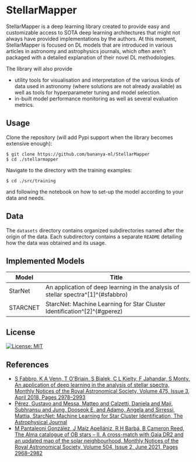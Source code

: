 # StellarMapper

StellarMapper is a deep learning library created to provide easy and customizable access to SOTA deep learning architectures that might not always 
have provided implementations by the authors. At this moment, StellarMapper is focused on DL models that are introduced in various articles 
in astronomy and astrophysics journals, which often aren't packaged with a detailed explanation of their novel DL methodologies.

The library will also provide 

- utility tools for visualisation and interpretation of the various kinds of data used in astronomy (where solutions are not 
  already available) as well as tools for hyperparameter tuning and model selection.
- in-built model performance monitoring as well as several evaluation metrics.

## Usage

Clone the repository (will add Pypi support when the library becomes extensive enough):

```
$ git clone https://github.com/bananya-ml/StellarMapper
$ cd ./stellarmapper
```

Navigate to the directory with the training examples:

```
$ cd ./src/training
```

and following the notebook on how to set-up the model according to your data and needs.

## Data

The `datasets` directory contains organized subdirectories named after the origin of the data. Each subdirectory contains a separate `README` detailing how the data was obtained and its usage.

## Implemented Models

|Model   |Title                                                                            |
|--------|---------------------------------------------------------------------------------|
|StarNet |An application of deep learning in the analysis of stellar spectra^[1]^(#sfabbro)|
|STARCNET|StarcNet: Machine Learning for Star Cluster Identification^[2]^(#gperez)         |

## License

[![License: MIT](https://img.shields.io/badge/License-MIT-yellow.svg)](https://opensource.org/licenses/MIT)

## References

- <a name='sfabbro'></a>[S Fabbro, K A Venn, T O'Briain, S Bialek, C L Kielty, F Jahandar, S Monty, An application of deep learning in the analysis of stellar spectra, Monthly Notices of the Royal 
  Astronomical Society, Volume 475, Issue 3, April 2018, Pages 2978–2993](https://doi.org/10.1093/mnras/stx3298)
- <a name="gperez"></a>[Pérez, Gustavo and Messa, Matteo and Calzetti, Daniela and Maji, Subhransu and Jung, Dooseok E. and Adamo, Angela and Sirressi, Mattia, StarcNet: Machine Learning for Star Cluster 
  Identification, The Astrophysical Journal](https://iopscience.iop.org/article/10.3847/1538-4357/abceba)
- <a name="mpant"></a>[M Pantaleoni González, J Maíz Apellániz, R H Barbá, B Cameron Reed, The Alma catalogue of OB stars – II. A cross-match with Gaia DR2 and an updated map of the solar neighbourhood, Monthly 
  Notices of the Royal Astronomical Society, Volume 504, Issue 2, June 2021, Pages 2968–2982](https://doi.org/10.1093/mnras/stab688)
